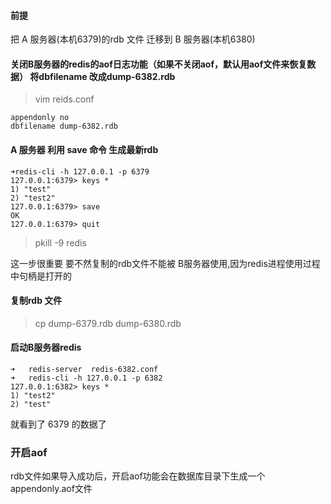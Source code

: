 #### 前提

把 A 服务器(本机6379)的rdb 文件 迁移到 B 服务器(本机6380)

#### 关闭B服务器的redis的aof日志功能（如果不关闭aof，默认用aof文件来恢复数据） 将dbfilename 改成dump-6382.rdb

> vim reids.conf

```
appendonly no
dbfilename dump-6382.rdb
```


#### A 服务器 利用 save  命令 生成最新rdb 


```
➜redis-cli -h 127.0.0.1 -p 6379
127.0.0.1:6379> keys *
1) "test"
2) "test2"
127.0.0.1:6379> save
OK
127.0.0.1:6379> quit
```

> pkill -9 redis  

这一步很重要 要不然复制的rdb文件不能被 B服务器使用,因为redis进程使用过程中句柄是打开的


#### 复制rdb 文件

> cp dump-6379.rdb dump-6380.rdb

#### 启动B服务器redis


```
➜   redis-server  redis-6382.conf
➜   redis-cli -h 127.0.0.1 -p 6382      
127.0.0.1:6382> keys *
1) "test2"
2) "test"
```

就看到了 6379 的数据了


### 开启aof

rdb文件如果导入成功后，开启aof功能会在数据库目录下生成一个appendonly.aof文件


